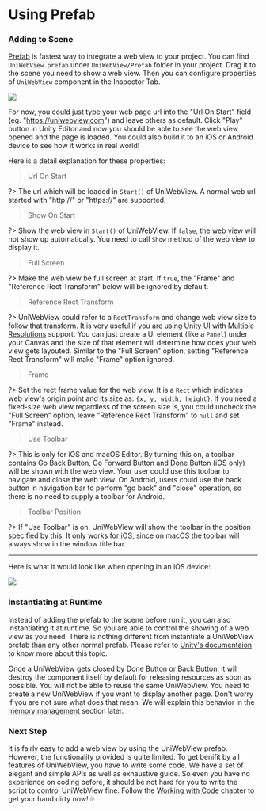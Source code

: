 # Using Prefab

### Adding to Scene

[Prefab](https://docs.unity3d.com/Manual/Prefabs.html) is fastest way to integrate a web view to your project. You can find `UniWebView.prefab` under `UniWebView/Prefab` folder in your project. Drag it to the scene you need to show a web view. Then you can configure properties of `UniWebView` component in the Inspector Tab.

<img src="images/prefab.png" data-rjs="2" />

For now, you could just type your web page url into the "Url On Start" field (eg. "https://uniwebview.com") and leave others as default. Click "Play" button in Unity Editor and now you should be able to see the web view opened and the page is loaded. You could also build it to an iOS or Android device to see how it works in real world!

Here is a detail explanation for these properties:

> Url On Start

?> The url which will be loaded in `Start()` of UniWebView. A normal web url started with "http://" or "https://" are supported.

> Show On Start

?> Show the web view in `Start()` of UniWebView. If `false`, the web view will not show up automatically. You need to call `Show` method of the web view to display it.

> Full Screen

?> Make the web view be full screen at start. If `true`, the "Frame" and "Reference Rect Transform" below will be ignored by default.

> Reference Rect Transform

?> UniWebView could refer to a `RectTransform` and change web view size to follow that transform. It is very useful if you are using [Unity UI](https://docs.unity3d.com/Manual/UISystem.html) with [Multiple Resolutions](https://docs.unity3d.com/Manual/HOWTO-UIMultiResolution.html) support. You can just create a UI element (like a `Panel`) under your Canvas and the size of that element will determine how does your web view gets layouted. Similar to the "Full Screen" option, setting "Reference Rect Transform" will make "Frame" option ignored.

> Frame

?> Set the rect frame value for the web view. It is a `Rect` which indicates web view's origin point and its size as: `{x, y, width, height}`. If you need a fixed-size web view regardless of the screen size is, you could uncheck the "Full Screen" option, leave "Reference Rect Transform" to `null` and set "Frame" instead.

> Use Toolbar

?> This is only for iOS and macOS Editor. By turning this on, a toolbar contains Go Back Button, Go Forward Button and Done Button (iOS only) will be shown with the web view. Your user could use this toolbar to navigate and close the web view. On Android, users could use the back button in navigation bar to perform "go back" and "close" operation, so there is no need to supply a toolbar for Android.

> Toolbar Position

?> If "Use Toolbar" is on, UniWebView will show the toolbar in the position specified by this. It only works for iOS, since on macOS the toolbar will always show in the window title bar.

---

Here is what it would look like when opening in an iOS device:

<img src="images/sample-page.png" data-rjs="2" />

### Instantiating at Runtime

Instead of adding the prefab to the scene before run it, you can also instantiating it at runtime. So you are able to control the showing of a web view as you need. There is nothing different from instantiate a UniWebView prefab than any other normal prefab. Please refer to [Unity's documentaion](https://docs.unity3d.com/Manual/InstantiatingPrefabs.html) to know more about this topic.

Once a UniWebView gets closed by Done Button or Back Button, it will destroy the component itself by default for releasing resources as soon as possible. You will not be able to reuse the same UniWebView. You need to create a new UniWebView if you want to display another page. Don't worry if you are not sure what does that mean. We will explain this behavior in the [memory management](/archived/3.2/memory-management) section later.

### Next Step

It is fairly easy to add a web view by using the UniWebView prefab. However, the functionality provided is quite limited. To get benifit by all features of UniWebView, you have to write some code. We have a set of elegant and simple APIs as well as exhaustive guide. So even you have no experience on coding before, it should be not hard for you to write the script to control UniWebView fine. Follow the [Working with Code](/archived/3.2/working-with-code) chapter to get your hand dirty now! :sweat_drops:
